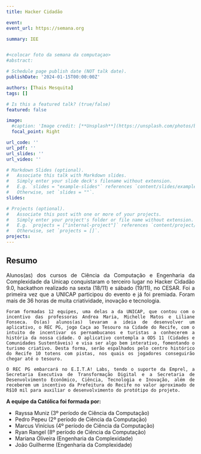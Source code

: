 ```yaml
---
title: Hacker Cidadão

event: 
event_url: https://semana.org

summary: IEE


#<colocar foto da semana da computaçao>
#abstract:

# Schedule page publish date (NOT talk date).
publishDate: '2024-01-15T00:00:00Z'

authors: [Thais Mesquita]
tags: []

# Is this a featured talk? (true/false)
featured: false

image:
  #caption: 'Image credit: [**Unsplash**](https://unsplash.com/photos/bzdhc5b3Bxs)'
  focal_point: Right

url_code: ''
url_pdf: ''
url_slides: ''
url_video: ''

# Markdown Slides (optional).
#   Associate this talk with Markdown slides.
#   Simply enter your slide deck's filename without extension.
#   E.g. `slides = "example-slides"` references `content/slides/example-slides.md`.
#   Otherwise, set `slides = ""`.
slides:

# Projects (optional).
#   Associate this post with one or more of your projects.
#   Simply enter your project's folder or file name without extension.
#   E.g. `projects = ["internal-project"]` references `content/project/deep-learning/index.md`.
#   Otherwise, set `projects = []`.
projects:
---
```


## Resumo

<div align="justify">
    Alunos(as) dos cursos de Ciência da Computação e Engenharia da Complexidade da Unicap conquistaram o terceiro lugar no Hacker Cidadão 9.0, hackathon realizado na sexta (18/11) e sábado (19/11), no CESAR. Foi a primeira vez que a UNICAP participou do evento e já foi premiada. Foram mais de 36 horas de muita criatividade, inovação e tecnologia. 

    Foram formadas 12 equipes, uma delas a da UNICAP, que contou com o incentivo das professoras Andrea Maria, Michelle Matos e Liliane Fonseca. Os(as) alunos(as) levaram a ideia de desenvolver um aplicativo, o REC PG, jogo Caça ao Tesouro na Cidade do Recife, com o intuito de incentivar os pernambucanos e turistas a conhecerem a história da nossa cidade. O aplicativo contempla a ODS 11 (Cidades e Comunidades Sustentáveis) e visa ser algo bem interativo, fomentando o turismo criativo. Desta forma, serão espalhados pelo centro histórico do Recife 10 totens com pistas, nos quais os jogadores conseguirão chegar até o tesouro. 

    O REC PG embarcará no E.I.T.A! Labs, tendo o suporte da Emprel, a Secretaria Executiva de Transformação Digital e a Secretaria de Desenvolvimento Econômico, Ciência, Tecnologia e Inovação, além de receberem um incentivo da Prefeitura do Recife no valor aproximado de R$10 mil para auxiliar o desenvolvimento do protótipo do projeto. 
</div>

**A equipe da Católica foi formada por:** 
- Rayssa Muniz (3º período de Ciência da Computação) 
- Pedro Pepeu (2º período de Ciência da Computação)
- Marcus Vinícius (4º período de Ciência da Computação)
- Ryan Rangel (8º período de Ciência da Computação) 
- Mariana Oliveira (Engenharia da Complexidade) 
- João Guilherme (Engenharia da Complexidade)